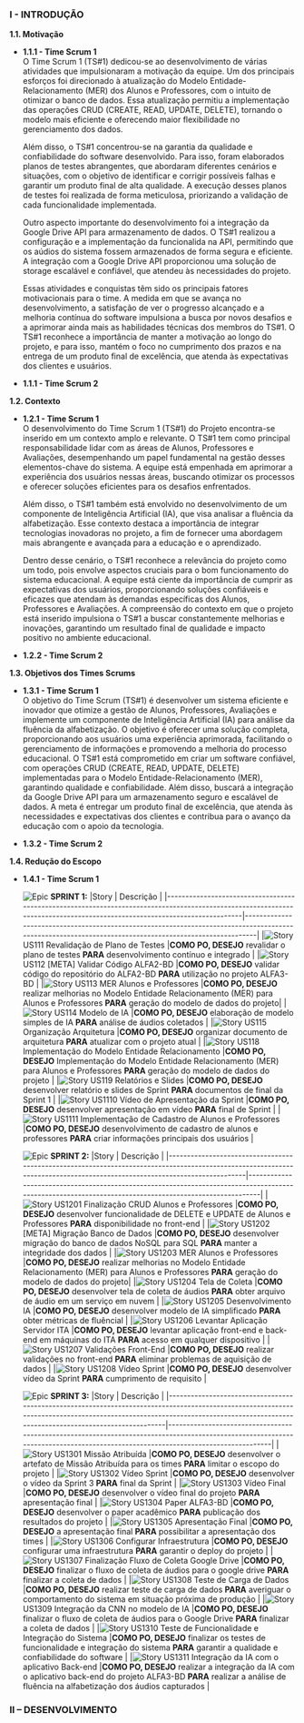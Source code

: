 ### **I - INTRODUÇÃO**
**1.1. Motivação**
 - **1.1.1 - Time Scrum 1**
    <br/>
    O Time Scrum 1 (TS#1) dedicou-se ao desenvolvimento de várias atividades que impulsionaram a motivação da equipe. Um dos principais esforços foi direcionado à atualização do Modelo Entidade-Relacionamento (MER) dos Alunos e Professores, com o intuito de otimizar o banco de dados. Essa atualização permitiu a implementação das operações CRUD (CREATE, READ, UPDATE, DELETE), tornando o modelo mais eficiente e oferecendo maior flexibilidade no gerenciamento dos dados.

    Além disso, o TS#1 concentrou-se na garantia da qualidade e confiabilidade do software desenvolvido. Para isso, foram elaborados planos de testes abrangentes, que abordaram diferentes cenários e situações, com o objetivo de identificar e corrigir possíveis falhas e garantir um produto final de alta qualidade. A execução desses planos de testes foi realizada de forma meticulosa, priorizando a validação de cada funcionalidade implementada.

    Outro aspecto importante do desenvolvimento foi a integração da Google Drive API para armazenamento de dados. O TS#1 realizou a configuração e a implementação da funcionalida na API, permitindo que os aúdios do sistema fossem armazenados de forma segura e eficiente. A integração com a Google Drive API proporcionou uma solução de storage escalável e confiável, que atendeu às necessidades do projeto.

    Essas atividades e conquistas têm sido os principais fatores motivacionais para o time. A medida em que se avança no desenvolvimento, a satisfação de ver o progresso alcançado e a melhoria contínua do software impulsiona a busca por novos desafios e a aprimorar ainda mais as habilidades técnicas dos membros do TS#1. O TS#1 reconhece a importância de manter a motivação ao longo do projeto, e para isso, mantém o foco no cumprimento dos prazos e na entrega de um produto final de excelência, que atenda às expectativas dos clientes e usuários.

 - **1.1.1 - Time Scrum 2**
    <br/>

**1.2. Contexto**
 - **1.2.1 - Time Scrum 1**
    <br/>
    O desenvolvimento do Time Scrum 1 (TS#1) do Projeto encontra-se inserido em um contexto amplo e relevante. O TS#1 tem como principal responsabilidade lidar com as áreas de Alunos, Professores e Avaliações, desempenhando um papel fundamental na gestão desses elementos-chave do sistema. A equipe está empenhada em aprimorar a experiência dos usuários nessas áreas, buscando otimizar os processos e oferecer soluções eficientes para os desafios enfrentados.

    Além disso, o TS#1 também está envolvido no desenvolvimento de um componente de Inteligência Artificial (IA), que visa analisar a fluência da alfabetização. Esse contexto destaca a importância de integrar tecnologias inovadoras no projeto, a fim de fornecer uma abordagem mais abrangente e avançada para a educação e o aprendizado.

    Dentro desse cenário, o TS#1 reconhece a relevância do projeto como um todo, pois envolve aspectos cruciais para o bom funcionamento do sistema educacional. A equipe está ciente da importância de cumprir as expectativas dos usuários, proporcionando soluções confiáveis e eficazes que atendam às demandas específicas dos Alunos, Professores e Avaliações. A compreensão do contexto em que o projeto está inserido impulsiona o TS#1 a buscar constantemente melhorias e inovações, garantindo um resultado final de qualidade e impacto positivo no ambiente educacional.

 - **1.2.2 - Time Scrum 2**
    <br/>

**1.3. Objetivos dos Times Scrums**
 - **1.3.1 - Time Scrum 1**
    <br/>
    O objetivo do Time Scrum (TS#1) é desenvolver um sistema eficiente e inovador que otimize a gestão de Alunos, Professores, Avaliações e implemente um componente de Inteligência Artificial (IA) para análise da fluência da alfabetização. O objetivo é oferecer uma solução completa, proporcionando aos usuários uma experiência aprimorada, facilitando o gerenciamento de informações e promovendo a melhoria do processo educacional. O TS#1 está comprometido em criar um software confiável, com operações CRUD (CREATE, READ, UPDATE, DELETE) implementadas para o Modelo Entidade-Relacionamento (MER), garantindo qualidade e confiabilidade. Além disso, buscará a integração da Google Drive API para um armazenamento seguro e escalável de dados. A meta é entregar um produto final de excelência, que atenda às necessidades e expectativas dos clientes e contribua para o avanço da educação com o apoio da tecnologia.

 - **1.3.2 - Time Scrum 2**
    <br/>

**1.4. Redução do Escopo**
 - **1.4.1 - Time Scrum 1**

    ![Epic](https://user-images.githubusercontent.com/89356780/229957736-64a40537-3607-421a-afdd-e581db9e55ea.svg) **SPRINT 1:**
    |Story                                                                                                                                                                    | Descrição                                                                                                                                             |
    |-------------------------------------------------------------------------------------------------------------------------------------------------------------------------|-------------------------------------------------------------------------------------------------------------------------------------------------------|
    |![Story](https://user-images.githubusercontent.com/89356780/229957815-ea747c93-b861-40c7-8a2d-bc43c1b2973a.svg) US111 Revalidação de Plano de Testes                     |**COMO PO, DESEJO** revalidar o plano de testes **PARA** desenvolvimento contínuo e integrado                                                          |
    |![Story](https://user-images.githubusercontent.com/89356780/229957815-ea747c93-b861-40c7-8a2d-bc43c1b2973a.svg) US112 [META] Validar Código ALFA2-BD                     |**COMO PO, DESEJO** validar código do repositório do ALFA2-BD **PARA** utilização no projeto ALFA3-BD                                                  |
    |![Story](https://user-images.githubusercontent.com/89356780/229957815-ea747c93-b861-40c7-8a2d-bc43c1b2973a.svg) US113 MER Alunos e Professores                           |**COMO PO, DESEJO** realizar melhorias no Modelo Entidade Relacionamento (MER) para Alunos e Professores **PARA** geração do modelo de dados do projeto|
    |![Story](https://user-images.githubusercontent.com/89356780/229957815-ea747c93-b861-40c7-8a2d-bc43c1b2973a.svg) US114 Modelo de IA                                       |**COMO PO, DESEJO** elaboração de modelo simples de IA **PARA** análise de áudios coletados                                                            |
    |![Story](https://user-images.githubusercontent.com/89356780/229957815-ea747c93-b861-40c7-8a2d-bc43c1b2973a.svg) US115 Organização Arquitetura                            |**COMO PO, DESEJO** organizar documento de arquitetura **PARA** atualizar com o projeto atual                                                          |
    |![Story](https://user-images.githubusercontent.com/89356780/229957815-ea747c93-b861-40c7-8a2d-bc43c1b2973a.svg) US118 Implementação do Modelo Entidade Relacionamento    |**COMO PO, DESEJO** Implementação do Modelo Entidade Relacionamento (MER) para Alunos e Professores **PARA** geração do modelo de dados do projeto     |
    |![Story](https://user-images.githubusercontent.com/89356780/229957815-ea747c93-b861-40c7-8a2d-bc43c1b2973a.svg) US119 Relatórios e Slides                                |**COMO PO, DESEJO** desenvolver relatório e slides de Sprint **PARA** documentos de final da Sprint 1                                                  |
    |![Story](https://user-images.githubusercontent.com/89356780/229957815-ea747c93-b861-40c7-8a2d-bc43c1b2973a.svg) US1110 Vídeo de Apresentação da Sprint                   |**COMO PO, DESEJO** desenvolver apresentação em vídeo **PARA** final de Sprint                                                                         |
    |![Story](https://user-images.githubusercontent.com/89356780/229957815-ea747c93-b861-40c7-8a2d-bc43c1b2973a.svg) US1111 Implementação de Cadastro de Alunos e Professores |**COMO PO, DESEJO** desenvolvimento de cadastro de alunos e professores **PARA** criar informações principais dos usuários                             |

    ![Epic](https://user-images.githubusercontent.com/89356780/229957736-64a40537-3607-421a-afdd-e581db9e55ea.svg) **SPRINT 2:**
    |Story                                                                                                                                                                    | Descrição                                                                                                                                             |
    |-------------------------------------------------------------------------------------------------------------------------------------------------------------------------|-------------------------------------------------------------------------------------------------------------------------------------------------------|
    |![Story](https://user-images.githubusercontent.com/89356780/229957815-ea747c93-b861-40c7-8a2d-bc43c1b2973a.svg) US1201 Finalização CRUD Alunos e Professores             |**COMO PO, DESEJO** desenvolver funcionalidade de DELETE e UPDATE de Alunos e Professores **PARA** disponibilidade no front-end                        |
    |![Story](https://user-images.githubusercontent.com/89356780/229957815-ea747c93-b861-40c7-8a2d-bc43c1b2973a.svg) US1202 [META] Migração Banco de Dados                    |**COMO PO, DESEJO** desenvolver migração do banco de dados NoSQL para SQL **PARA** manter a integridade dos dados                                      |
    |![Story](https://user-images.githubusercontent.com/89356780/229957815-ea747c93-b861-40c7-8a2d-bc43c1b2973a.svg) US1203 MER Alunos e Professores                          |**COMO PO, DESEJO** realizar melhorias no Modelo Entidade Relacionamento (MER) para Alunos e Professores **PARA** geração do modelo de dados do projeto|
    |![Story](https://user-images.githubusercontent.com/89356780/229957815-ea747c93-b861-40c7-8a2d-bc43c1b2973a.svg) US1204 Tela de Coleta                                    |**COMO PO, DESEJO** desenvolver tela de coleta de áudios **PARA** obter arquivo de áudio em um serviço em nuvem                                        |
    |![Story](https://user-images.githubusercontent.com/89356780/229957815-ea747c93-b861-40c7-8a2d-bc43c1b2973a.svg) US1205 Desenvolvimento IA                                |**COMO PO, DESEJO** desenvolver modelo de IA simplificado **PARA** obter métricas de fluêncial                                                         |
    |![Story](https://user-images.githubusercontent.com/89356780/229957815-ea747c93-b861-40c7-8a2d-bc43c1b2973a.svg) US1206 Levantar Aplicação Servidor ITA                   |**COMO PO, DESEJO** levantar aplicação front-end e back-end em máquinas do ITA **PARA** acesso em qualquer dispositivo                                 |
    |![Story](https://user-images.githubusercontent.com/89356780/229957815-ea747c93-b861-40c7-8a2d-bc43c1b2973a.svg) US1207 Validações Front-End                              |**COMO PO, DESEJO** realizar validações no front-end **PARA** eliminar problemas de aquisição de dados                                                 |
    |![Story](https://user-images.githubusercontent.com/89356780/229957815-ea747c93-b861-40c7-8a2d-bc43c1b2973a.svg) US1208 Vídeo Sprint                                      |**COMO PO, DESEJO** desenvolver vídeo da Sprint **PARA** cumprimento de requisito                                                                      |

    ![Epic](https://user-images.githubusercontent.com/89356780/229957736-64a40537-3607-421a-afdd-e581db9e55ea.svg) **SPRINT 3:**
    |Story                                                                                                                                                                                                                        | Descrição                                                                                                                                                                      |
    |-----------------------------------------------------------------------------------------------------------------------------------------------------------------------------------------------------------------------------|--------------------------------------------------------------------------------------------------------------------------------------------------------------------------------|
    |![Story](https://user-images.githubusercontent.com/89356780/229957815-ea747c93-b861-40c7-8a2d-bc43c1b2973a.svg) US1301 Missão Atribuída                                                                                      |**COMO PO, DESEJO** desenvolver o artefato de Missão Atribuída para os times **PARA**  limitar o escopo do projeto                                                              |
    |![Story](https://user-images.githubusercontent.com/89356780/229957815-ea747c93-b861-40c7-8a2d-bc43c1b2973a.svg) US1302 Vídeo Sprint                                                                                          |**COMO PO, DESEJO** desenvolver o vídeo da Sprint 3 **PARA**  final da Sprint                                                                                                   |
    |![Story](https://user-images.githubusercontent.com/89356780/229957815-ea747c93-b861-40c7-8a2d-bc43c1b2973a.svg) US1303 Vídeo Final                                                                                           |**COMO PO, DESEJO** desenvolver o vídeo final do projeto **PARA**  apresentação final                                                                                           |
    |![Story](https://user-images.githubusercontent.com/89356780/229957815-ea747c93-b861-40c7-8a2d-bc43c1b2973a.svg) US1304 Paper ALFA3-BD                                                                                        |**COMO PO, DESEJO** desenvolver o paper acadêmico **PARA**  publicação dos resultados do projeto                                                                                |
    |![Story](https://user-images.githubusercontent.com/89356780/229957815-ea747c93-b861-40c7-8a2d-bc43c1b2973a.svg) US1305 Apresentação Final                                                                                    |**COMO PO, DESEJO** a apresentação final **PARA**  possibilitar a apresentação dos times                                                                                        |
    |![Story](https://user-images.githubusercontent.com/89356780/229957815-ea747c93-b861-40c7-8a2d-bc43c1b2973a.svg) US1306 Configurar Infraestrutura                                                                             |**COMO PO, DESEJO** configurar uma infraestrutura **PARA**  garantir o deploy do projeto                                                                                        |
    |![Story](https://user-images.githubusercontent.com/89356780/229957815-ea747c93-b861-40c7-8a2d-bc43c1b2973a.svg) US1307 Finalização Fluxo de Coleta Google Drive                                                              |**COMO PO, DESEJO** finalizar o fluxo de coleta de áudios para o google drive **PARA**  finalizar a coleta de dados                                                             |
    |![Story](https://user-images.githubusercontent.com/89356780/229957815-ea747c93-b861-40c7-8a2d-bc43c1b2973a.svg) US1308 Teste de Carga de Dados                                                                               |**COMO PO, DESEJO** realizar teste de carga de dados **PARA**  averiguar o comportamento do sistema em situação próxima de produção                                             |
    |![Story](https://user-images.githubusercontent.com/89356780/229957815-ea747c93-b861-40c7-8a2d-bc43c1b2973a.svg) US1309 Integração da CNN no modelo de IA                                                                     |**COMO PO, DESEJO** finalizar o fluxo de coleta de áudios para o Google Drive **PARA**  finalizar a coleta de dados                                                             |
    |![Story](https://user-images.githubusercontent.com/89356780/229957815-ea747c93-b861-40c7-8a2d-bc43c1b2973a.svg) US1310 Teste de Funcionalidade e Integração do Sistema                                                       |**COMO PO, DESEJO** finalizar os testes de funcionalidade e integração do sistema **PARA** garantir a qualidade e confiabilidade do software                                    |
    |![Story](https://user-images.githubusercontent.com/89356780/229957815-ea747c93-b861-40c7-8a2d-bc43c1b2973a.svg) US1311 Integração da IA com o aplicativo Back-end                                                            |**COMO PO, DESEJO** realizar a integração da IA com o aplicativo back-end do projeto ALFA3-BD **PARA** realizar a análise de fluência na alfabetização dos áudios capturados    |

### **II – DESENVOLVIMENTO**